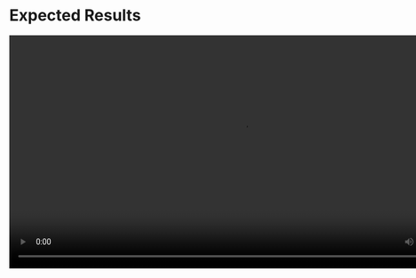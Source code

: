 # Expected Results
<video controls height="420" name="Tutorial Results" src="videos/big_pipe_iso.webm"></video>
